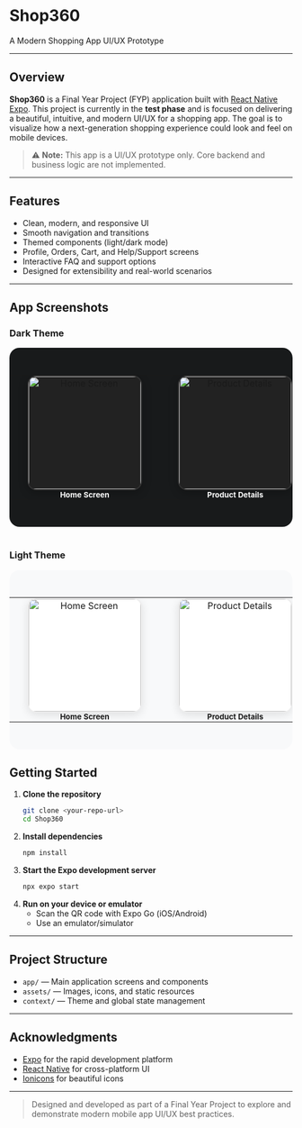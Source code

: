 # Shop360

A Modern Shopping App UI/UX Prototype

---

## Overview

**Shop360** is a Final Year Project (FYP) application built with [React Native Expo](https://expo.dev/). This project is currently in the **test phase** and is focused on delivering a beautiful, intuitive, and modern UI/UX for a shopping app. The goal is to visualize how a next-generation shopping experience could look and feel on mobile devices.

> ⚠️ **Note:** This app is a UI/UX prototype only. Core backend and business logic are not implemented.

---

## Features

- Clean, modern, and responsive UI
- Smooth navigation and transitions
- Themed components (light/dark mode)
- Profile, Orders, Cart, and Help/Support screens
- Interactive FAQ and support options
- Designed for extensibility and real-world scenarios

---

## App Screenshots

### Dark Theme

<div align="center" style="background: #181a1b; padding: 32px 0; border-radius: 18px; margin-bottom: 40px;">
  <table>
    <tr>
      <td align="center" style="padding: 0 32px;">
        <img src="https://github.com/user-attachments/assets/3d04a9c1-a7be-47dd-b1cb-4cb173e2cb5a" alt="Home Screen" width="200" style="border-radius: 16px; border: 2px solid #333; box-shadow: 0 4px 16px rgba(0,0,0,0.25); background: #222;"/><br/>
        <b><sub style="color:#fff;">Home Screen</sub></b>
      </td>
      <td align="center" style="padding: 0 32px;">
        <img src="https://github.com/user-attachments/assets/fb6b03d1-2a48-4a4a-8ef2-8061b4a67759" alt="Product Details" width="200" style="border-radius: 16px; border: 2px solid #333; box-shadow: 0 4px 16px rgba(0,0,0,0.25); background: #222;"/><br/>
        <b><sub style="color:#fff;">Product Details</sub></b>
      </td>
      <td align="center" style="padding: 0 32px;">
        <img src="https://github.com/user-attachments/assets/3b6b2763-7b4a-4935-92bc-0e3387c8c06d" alt="Profile & Support" width="200" style="border-radius: 16px; border: 2px solid #333; box-shadow: 0 4px 16px rgba(0,0,0,0.25); background: #222;"/><br/>
        <b><sub style="color:#fff;">Profile & Support</sub></b>
      </td>
    </tr>
  </table>
</div>

### Light Theme

<div align="center" style="background: #f8f9fa; padding: 32px 0; border-radius: 18px;">
  <table>
    <tr>
      <td align="center" style="padding: 0 32px;">
        <img src="https://github.com/user-attachments/assets/ede727d7-e006-4908-ab11-42cf38704b9d" alt="Home Screen" width="200" style="border-radius: 16px; border: 2px solid #eee; box-shadow: 0 4px 16px rgba(0,0,0,0.10); background: #fff;"/><br/>
        <b><sub>Home Screen</sub></b>
      </td>
      <td align="center" style="padding: 0 32px;">
        <img src="https://github.com/user-attachments/assets/f6379e65-d793-4c23-828b-fb7b54f2efbc" alt="Product Details" width="200" style="border-radius: 16px; border: 2px solid #eee; box-shadow: 0 4px 16px rgba(0,0,0,0.10); background: #fff;"/><br/>
        <b><sub>Product Details</sub></b>
      </td>
      <td align="center" style="padding: 0 32px;">
        <img src="https://github.com/user-attachments/assets/a1114f0d-2311-4dcd-836a-e4997007291f" alt="Profile & Support" width="200" style="border-radius: 16px; border: 2px solid #eee; box-shadow: 0 4px 16px rgba(0,0,0,0.10); background: #fff;"/><br/>
        <b><sub>Profile & Support</sub></b>
      </td>
    </tr>
  </table>
</div>

## Getting Started

1. **Clone the repository**
   ```bash
   git clone <your-repo-url>
   cd Shop360
   ```
2. **Install dependencies**
   ```bash
   npm install
   ```
3. **Start the Expo development server**
   ```bash
   npx expo start
   ```
4. **Run on your device or emulator**
   - Scan the QR code with Expo Go (iOS/Android)
   - Use an emulator/simulator

---

## Project Structure

- `app/` — Main application screens and components
- `assets/` — Images, icons, and static resources
- `context/` — Theme and global state management

---

## Acknowledgments

- [Expo](https://expo.dev/) for the rapid development platform
- [React Native](https://reactnative.dev/) for cross-platform UI
- [Ionicons](https://ionic.io/ionicons) for beautiful icons

---

> Designed and developed as part of a Final Year Project to explore and demonstrate modern mobile app UI/UX best practices.
